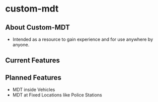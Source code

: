 # custom-mdt

## About Custom-MDT
 - Intended as a resource to gain experience and for use anywhere by anyone.

 ## Current Features
 

## Planned Features
 - MDT inside Vehicles
 - MDT at Fixed Locations like Police Stations

